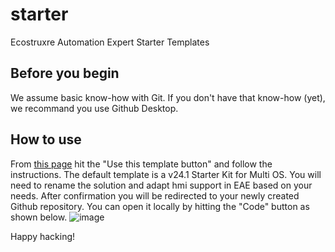 # starter
Ecostruxre Automation Expert Starter Templates

## Before you begin
We assume basic know-how with Git. If you don't have that know-how (yet), we recommand you use Github Desktop.

## How to use
From [this page]([https://github.schneider-electric.com/eae-acc/starter]) hit the "Use this template button" and follow the instructions.
The default template is a v24.1 Starter Kit for Multi OS. You will need to rename the solution and adapt hmi support in EAE based on your needs.
After confirmation you will be redirected to your newly created Github repository. You can open it locally by hitting the "Code" button as shown below.
![image](https://github.schneider-electric.com/eae-acc/starter/assets/20830/74d74327-0fb7-4a01-b66a-0b6ee5c2b551)

 Happy hacking!



 

